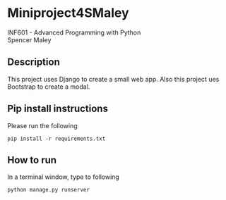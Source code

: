 # Miniproject4SMaley

INF601 - Advanced Programming with Python </br>
Spencer Maley

## Description
This project uses Django to create a small web app. Also this project ues Bootstrap to create a modal.

## Pip install instructions

Please run the following
```
pip install -r requirements.txt
```

## How to run

In a terminal window, type to following
```
python manage.py runserver
```